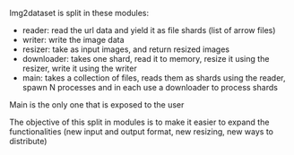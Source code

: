 Img2dataset is split in these modules:

* reader: read the url data and yield it as file shards (list of arrow files)
* writer: write the image data
* resizer: take as input images, and return resized images
* downloader: takes one shard, read it to memory, resize it using the resizer, write it using the writer
* main: takes a collection of files, reads them as shards using the reader, spawn N processes and in each use a downloader to process shards

Main is the only one that is exposed to the user

The objective of this split in modules is to make it easier to expand the functionalities (new input and output format, new resizing, new ways to distribute)

